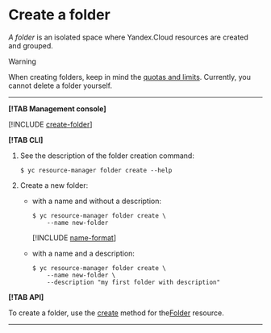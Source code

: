 # Create a folder

_A folder_ is an isolated space where Yandex.Cloud resources are created and grouped.

> [!WARNING]
>
> When creating folders, keep in mind the [quotas and limits](../../concepts/limits.md). Currently, you cannot delete a folder yourself.

---

**[!TAB Management console]**

[!INCLUDE [create-folder](../../../_includes/create-folder.md)]

**[!TAB CLI]**

1. See the description of the folder creation command:

    ```
    $ yc resource-manager folder create --help
    ```

2. Create a new folder:

    * with a name and without a description:

        ```
        $ yc resource-manager folder create \
            --name new-folder
        ```

        [!INCLUDE [name-format](../../../_includes/name-format.md)]

    * with a name and a description:

        ```
        $ yc resource-manager folder create \
            --name new-folder \
            --description "my first folder with description"
        ```

**[!TAB API]**

To create a folder, use the [create](../../api-ref/Folder/create.md) method for the[Folder](../../api-ref/Folder/index.md) resource.

---

